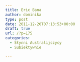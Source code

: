 ```yaml
---
title: Eric Bana
author: dominika
type: post
date: 2011-12-20T07:13:53+00:00
draft: true
url: /?p=175
categories:
  - Słynni Australijczycy
  - Subiektywnie

---
```

